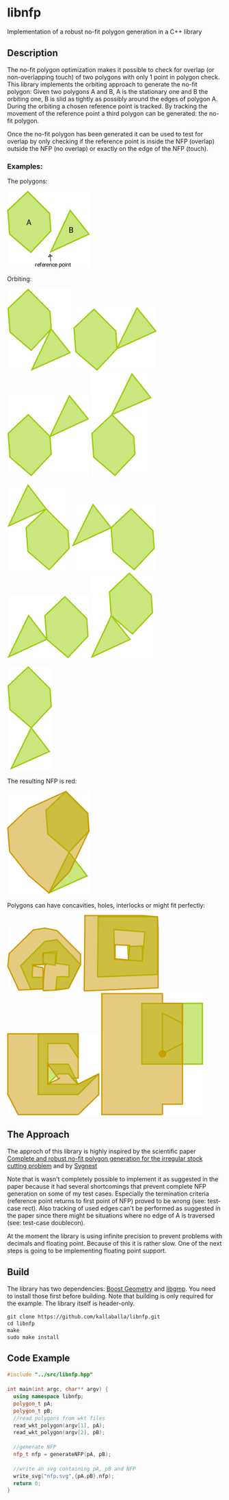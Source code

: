 # libnfp
Implementation of a robust no-fit polygon generation in a C++ library

## Description

The no-fit polygon optimization makes it possible to check for overlap (or non-overlapping touch) of two polygons with only 1 point in polygon check.
This library implements the orbiting approach to generate the no-fit polygon: Given two polygons A and B, A is the stationary one and B the orbiting one, B is slid as tightly as possibly around the edges of polygon A. During the orbiting a chosen reference point is tracked. By tracking the movement of the reference point a third polygon can be generated: the no-fit polygon.

Once the no-fit polygon has been generated it can be used to test for overlap by only checking if the reference point is inside the NFP (overlap) outside the NFP (no overlap) or exactly on the edge of the NFP (touch).

### Examples:

The polygons: 

![Start of NFP](/images/start.png?raw=true)

Orbiting:

![State 1](/images/next0.png?raw=true)
![State 2](/images/next1.png?raw=true)
![State 3](/images/next2.png?raw=true)
![State 4](/images/next3.png?raw=true)

![State 5](/images/next4.png?raw=true)
![State 6](/images/next5.png?raw=true)
![State 7](/images/next6.png?raw=true)
![State 8](/images/next7.png?raw=true)

![State 9](/images/next8.png?raw=true)

The resulting NFP is red:

![nfp](/images/nfp.png?raw=true)

Polygons can have concavities, holes, interlocks or might fit perfectly:

![concavities](/images/concavities.png?raw=true)
![hole](/images/hole.png?raw=true)
![interlock](/images/interlock.png?raw=true)
![jigsaw](/images/jigsaw.png?raw=true)

## The Approach
The approch of this library is highly inspired by the scientific paper [Complete and robust no-fit polygon generation
for the irregular stock cutting problem](https://pdfs.semanticscholar.org/e698/0dd78306ba7d5bb349d20c6d8f2e0aa61062.pdf) and by [Svgnest](http://svgnest.com)

Note that is wasn't completely possible to implement it as suggested in the paper because it had several shortcomings that prevent complete NFP generation on some of my test cases. Especially the termination criteria (reference point returns to first point of NFP) proved to be wrong (see: test-case rect). Also tracking of used edges can't be performed as suggested in the paper since there might be situations where no edge of A is traversed (see: test-case doublecon).

At the moment the library is using infinite precision to prevent problems with decimals and floating point. Because of this it is rather slow. One of the next steps is going to be implementing floating point support. 

## Build
The library has two dependencies: [Boost Geometry](http://www.boost.org/doc/libs/1_65_1/libs/geometry/doc/html/index.html) and [libgmp](https://gmplib.org). You need to install those first before building. Note that building is only required for the example. The library itself is header-only.

    git clone https://github.com/kallaballa/libnfp.git
    cd libnfp
    make
    sudo make install

## Code Example

```c++
#include "../src/libnfp.hpp"

int main(int argc, char** argv) {
  using namespace libnfp;
  polygon_t pA;
  polygon_t pB;
  //read polygons from wkt files
  read_wkt_polygon(argv[1], pA);
  read_wkt_polygon(argv[2], pB);

  //generate NFP
  nfp_t nfp = generateNFP(pA, pB);
  
  //write an svg containing pA, pB and NFP
  write_svg("nfp.svg",{pA,pB},nfp);
  return 0;
}
```
